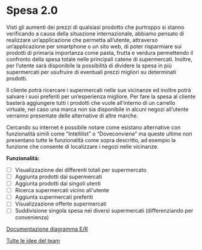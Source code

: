 # Spesa 2.0
Visti gli aumenti dei prezzi di qualsiasi prodotto che purtroppo si stanno verificando a causa della situazione internazionale, abbiamo pensato di realizzare un’applicazione che permetta all’utente, attraverso un’applicazione per smartphone o un sito web, di poter risparmiare sui prodotti di primaria importanza come pasta, frutta e verdura permettendo il confronto della spesa totale nelle principali catene di supermercati. Inoltre, per l’utente sarà disponibile la possibilità di dividere la spesa in più supermercati per usufruire di eventuali prezzi migliori su determinati prodotti. 

Il cliente potrà ricercare i supermercati nelle sue vicinanze ed inoltre potrà salvare i suoi preferiti per un’esperienza migliore.
Per fare la spesa al cliente basterà aggiungere tutti i prodotti che vuole all’interno di un carrello virtuale, nel caso una marca non sia disponibile in alcuni negozi all’utente verranno presentate delle alternative di altre marche.

Cercando su internet è possibile notare come esistano alternative con funzionalità simili come “Intellilist” o “Doveconviene” ma queste ultime non presentano tutte le funzionalità come sopra descritto, ad esempio la funzione che consente di localizzare i negozi nelle vicinanze.


**Funzionalità:**
- [ ] Visualizzazione dei differenti totali per supermercato
- [ ] Aggiunta prodotti dai supermercati
- [ ] Aggiunta prodotti dai singoli utenti
- [ ] Ricerca supermercati vicino all'utente
- [ ] Aggiunta supermercati preferiti
- [ ] Visualizzazione offerte supermercati
- [ ] Suddivisione singola spesa nei diversi supermercati (differenziando per convenienza)

[Documentazione diagramma E/R](documentazione/Documentazione%20diagramma%20ER.md)

[Tutte le idee del team](TeamIdea.md)